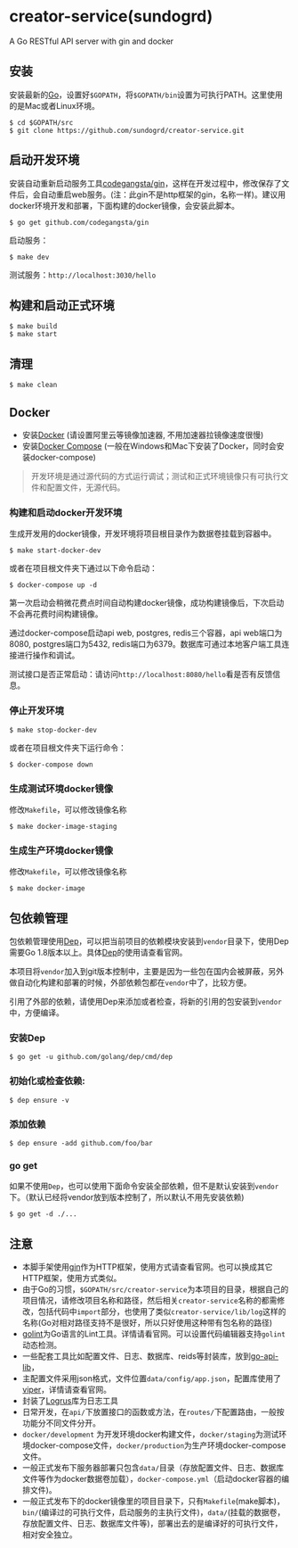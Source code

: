 # creator-service(sundogrd)
A Go RESTful API server with gin and docker

## 安装
安装最新的[Go](https://golang.org/)，设置好`$GOPATH`，将`$GOPATH/bin`设置为可执行PATH。这里使用的是Mac或者Linux环境。

````
$ cd $GOPATH/src
$ git clone https://github.com/sundogrd/creator-service.git
````

## 启动开发环境
安装自动重新启动服务工具[codegangsta/gin](https://github.com/codegangsta/gin)，这样在开发过程中，修改保存了文件后，会自动重启web服务。(注：此gin不是http框架的gin，名称一样)。建议用docker环境开发和部署，下面构建的docker镜像，会安装此脚本。
```
$ go get github.com/codegangsta/gin
```
启动服务：
```
$ make dev
```
测试服务：`http://localhost:3030/hello`

## 构建和启动正式环境
```
$ make build
$ make start
```

## 清理
```
$ make clean
```

## Docker
- 安装[Docker](https://www.docker.com/) (请设置阿里云等镜像加速器, 不用加速器拉镜像速度很慢)
- 安装[Docker Compose](https://github.com/docker/compose/releases) (一般在Windows和Mac下安装了Docker，同时会安装docker-compose)

> 开发环境是通过源代码的方式运行调试；测试和正式环境镜像只有可执行文件和配置文件，无源代码。

### 构建和启动docker开发环境
生成开发用的docker镜像，开发环境将项目根目录作为数据卷挂载到容器中。
```
$ make start-docker-dev
```
或者在项目根文件夹下通过以下命令启动：
````
$ docker-compose up -d
````

第一次启动会稍微花费点时间自动构建docker镜像，成功构建镜像后，下次启动不会再花费时间构建镜像。 

通过docker-compose启动api web, postgres, redis三个容器，api web端口为8080, postgres端口为5432, redis端口为6379。数据库可通过本地客户端工具连接进行操作和调试。

测试接口是否正常启动：请访问`http://localhost:8080/hello`看是否有反馈信息。

### 停止开发环境
````
$ make stop-docker-dev
````
或者在项目根文件夹下运行命令：
````
$ docker-compose down
````

### 生成测试环境docker镜像
修改`Makefile`，可以修改镜像名称
````
$ make docker-image-staging
````

### 生成生产环境docker镜像
修改`Makefile`，可以修改镜像名称
````
$ make docker-image
````

## 包依赖管理
包依赖管理使用[Dep](https://github.com/golang/dep)，可以把当前项目的依赖模块安装到`vendor`目录下，使用Dep需要Go 1.8版本以上。具体[Dep](https://github.com/golang/dep)的使用请查看官网。

本项目将`vendor`加入到git版本控制中，主要是因为一些包在国内会被屏蔽，另外做自动化构建和部署的时候，外部依赖包都在`vendor`中了，比较方便。

引用了外部的依赖，请使用Dep来添加或者检查，将新的引用的包安装到`vendor`中，方便编译。
### 安装Dep
```
$ go get -u github.com/golang/dep/cmd/dep
```
### 初始化或检查依赖:
```
$ dep ensure -v
```
### 添加依赖
```
$ dep ensure -add github.com/foo/bar
```

### go get
如果不使用`Dep`，也可以使用下面命令安装全部依赖，但不是默认安装到`vendor`下。（默认已经将vendor放到版本控制了，所以默认不用先安装依赖)
```
$ go get -d ./...
```

## 注意
- 本脚手架使用[gin](https://github.com/gin-gonic/gin)作为HTTP框架，使用方式请查看官网。也可以换成其它HTTP框架，使用方式类似。
- 由于Go的习惯，`$GOPATH/src/creator-service`为本项目的目录，根据自己的项目情况，请修改项目名称和路径，然后相关`creator-service`名称的都需修改，包括代码中`import`部分，也使用了类似`creator-service/lib/log`这样的名称(Go对相对路径支持不是很好，所以只好使用这种带有包名称的路径)
- [golint](https://github.com/golang/lint)为Go语言的Lint工具。详情请看官网。可以设置代码编辑器支持`golint`动态检测。
- 一些配套工具比如配置文件、日志、数据库、reids等封装库，放到[go-api-lib](https://github.com/ihahoo/go-api-lib)，
- 主配置文件采用json格式，文件位置`data/config/app.json`，配置库使用了[viper](https://github.com/spf13/viper)，详情请查看官网。
- 封装了[Logrus](https://github.com/sirupsen/logrus)库为日志工具
- 日常开发，在`api/`下放置接口的函数或方法，在`routes/`下配置路由，一般按功能分不同文件分开。
- `docker/development` 为开发环境docker构建文件，`docker/staging`为测试环境docker-compose文件，`docker/production`为生产环境docker-compose文件。
- 一般正式发布下服务器部署只包含`data/`目录（存放配置文件、日志、数据库文件等作为docker数据卷加载），`docker-compose.yml`（启动docker容器的编排文件)。
- 一般正式发布下的docker镜像里的项目目录下，只有`Makefile`(make脚本)，`bin/`(编译过的可执行文件，启动服务的主执行文件)，`data/`(挂载的数据卷，存放配置文件、日志、数据库文件等)，部署出去的是编译好的可执行文件，相对安全独立。




